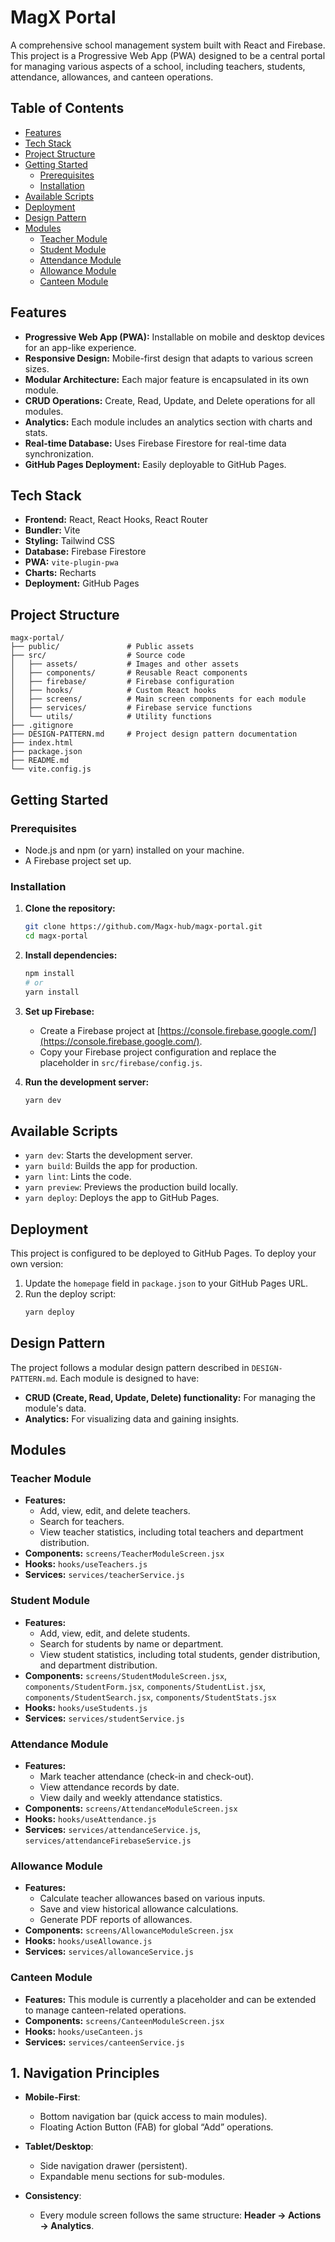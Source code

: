 # MagX Portal

A comprehensive school management system built with React and Firebase. This project is a Progressive Web App (PWA) designed to be a central portal for managing various aspects of a school, including teachers, students, attendance, allowances, and canteen operations.

## Table of Contents

- [Features](#features)
- [Tech Stack](#tech-stack)
- [Project Structure](#project-structure)
- [Getting Started](#getting-started)
  - [Prerequisites](#prerequisites)
  - [Installation](#installation)
- [Available Scripts](#available-scripts)
- [Deployment](#deployment)
- [Design Pattern](#design-pattern)
- [Modules](#modules)
  - [Teacher Module](#teacher-module)
  - [Student Module](#student-module)
  - [Attendance Module](#attendance-module)
  - [Allowance Module](#allowance-module)
  - [Canteen Module](#canteen-module)

## Features

- **Progressive Web App (PWA):** Installable on mobile and desktop devices for an app-like experience.
- **Responsive Design:** Mobile-first design that adapts to various screen sizes.
- **Modular Architecture:** Each major feature is encapsulated in its own module.
- **CRUD Operations:** Create, Read, Update, and Delete operations for all modules.
- **Analytics:** Each module includes an analytics section with charts and stats.
- **Real-time Database:** Uses Firebase Firestore for real-time data synchronization.
- **GitHub Pages Deployment:** Easily deployable to GitHub Pages.

## Tech Stack

- **Frontend:** React, React Hooks, React Router
- **Bundler:** Vite
- **Styling:** Tailwind CSS
- **Database:** Firebase Firestore
- **PWA:** `vite-plugin-pwa`
- **Charts:** Recharts
- **Deployment:** GitHub Pages

## Project Structure

```
magx-portal/
├── public/               # Public assets
├── src/                  # Source code
│   ├── assets/           # Images and other assets
│   ├── components/       # Reusable React components
│   ├── firebase/         # Firebase configuration
│   ├── hooks/            # Custom React hooks
│   ├── screens/          # Main screen components for each module
│   ├── services/         # Firebase service functions
│   └── utils/            # Utility functions
├── .gitignore
├── DESIGN-PATTERN.md     # Project design pattern documentation
├── index.html
├── package.json
├── README.md
└── vite.config.js
```

## Getting Started

### Prerequisites

- Node.js and npm (or yarn) installed on your machine.
- A Firebase project set up.

### Installation

1.  **Clone the repository:**
    ```bash
    git clone https://github.com/Magx-hub/magx-portal.git
    cd magx-portal
    ```

2.  **Install dependencies:**
    ```bash
    npm install
    # or
    yarn install
    ```

3.  **Set up Firebase:**
    -   Create a Firebase project at [https://console.firebase.google.com/](https://console.firebase.google.com/).
    -   Copy your Firebase project configuration and replace the placeholder in `src/firebase/config.js`.

4.  **Run the development server:**
    ```bash
    yarn dev
    ```

## Available Scripts

-   `yarn dev`: Starts the development server.
-   `yarn build`: Builds the app for production.
-   `yarn lint`: Lints the code.
-   `yarn preview`: Previews the production build locally.
-   `yarn deploy`: Deploys the app to GitHub Pages.

## Deployment

This project is configured to be deployed to GitHub Pages. To deploy your own version:

1.  Update the `homepage` field in `package.json` to your GitHub Pages URL.
2.  Run the deploy script:
    ```bash
    yarn deploy
    ```

## Design Pattern

The project follows a modular design pattern described in `DESIGN-PATTERN.md`. Each module is designed to have:

-   **CRUD (Create, Read, Update, Delete) functionality:** For managing the module's data.
-   **Analytics:** For visualizing data and gaining insights.

## Modules

### Teacher Module

-   **Features:**
    -   Add, view, edit, and delete teachers.
    -   Search for teachers.
    -   View teacher statistics, including total teachers and department distribution.
-   **Components:** `screens/TeacherModuleScreen.jsx`
-   **Hooks:** `hooks/useTeachers.js`
-   **Services:** `services/teacherService.js`

### Student Module

-   **Features:**
    -   Add, view, edit, and delete students.
    -   Search for students by name or department.
    -   View student statistics, including total students, gender distribution, and department distribution.
-   **Components:** `screens/StudentModuleScreen.jsx`, `components/StudentForm.jsx`, `components/StudentList.jsx`, `components/StudentSearch.jsx`, `components/StudentStats.jsx`
-   **Hooks:** `hooks/useStudents.js`
-   **Services:** `services/studentService.js`

### Attendance Module

-   **Features:**
    -   Mark teacher attendance (check-in and check-out).
    -   View attendance records by date.
    -   View daily and weekly attendance statistics.
-   **Components:** `screens/AttendanceModuleScreen.jsx`
-   **Hooks:** `hooks/useAttendance.js`
-   **Services:** `services/attendanceService.js`, `services/attendanceFirebaseService.js`

### Allowance Module

-   **Features:**
    -   Calculate teacher allowances based on various inputs.
    -   Save and view historical allowance calculations.
    -   Generate PDF reports of allowances.
-   **Components:** `screens/AllowanceModuleScreen.jsx`
-   **Hooks:** `hooks/useAllowance.js`
-   **Services:** `services/allowanceService.js`

### Canteen Module

-   **Features:** This module is currently a placeholder and can be extended to manage canteen-related operations.
-   **Components:** `screens/CanteenModuleScreen.jsx`
-   **Hooks:** `hooks/useCanteen.js`
-   **Services:** `services/canteenService.js`






## **1. Navigation Principles**

* **Mobile-First**:

  * Bottom navigation bar (quick access to main modules).
  * Floating Action Button (FAB) for global “Add” operations.
* **Tablet/Desktop**:

  * Side navigation drawer (persistent).
  * Expandable menu sections for sub-modules.
* **Consistency**:

  * Every module screen follows the same structure: **Header → Actions → Analytics**.

